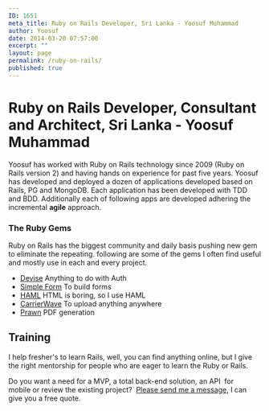```yaml
---
ID: 1651
meta_title: Ruby on Rails Developer, Sri Lanka - Yoosuf Muhammad
author: Yoosuf
date: 2014-03-20 07:57:00
excerpt: ""
layout: page
permalink: /ruby-on-rails/
published: true
---
```

# Ruby on Rails Developer, Consultant and Architect, Sri Lanka - Yoosuf Muhammad
Yoosuf has worked with Ruby on Rails technology since 2009 (Ruby on Rails version 2) and having hands on experience for past five years. Yoosuf has developed and deployed a dozen of applications developed based on Rails, PG and MongoDB. Each application has been developed with TDD and BDD. Additionally each of following apps are developed adhering the incremental **agile** approach.

### The Ruby Gems

Ruby on Rails has the biggest community and daily basis pushing new gem to eliminate the repeating. following are some of the gems I often find useful and mostly use in each and every project.

* [Devise](https://github.com/plataformatec/devise) Anything to do with Auth
* [Simple Form](https://github.com/plataformatec/simple_form) To build forms
* [HAML](https://github.com/indirect/haml-rails) HTML is boring, so I use HAML
* [CarrierWave](https://github.com/carrierwaveuploader/carrierwave) To upload anything anywhere
* [Prawn](https://github.com/prawnpdf/prawn) PDF generation

## Training

I help fresher's to learn Rails, well, you can find anything online, but I give the right mentorship for people who are eager to learn the Ruby or Rails.

 Do you want a need for a MVP, a total back-end solution, an API  for mobile or review the existing project?  [Please send me a message](/contact/?utm_source=yoosuf.me&utm_medium=ror&utm_campaign=consultancy), I can give you a free quote.
